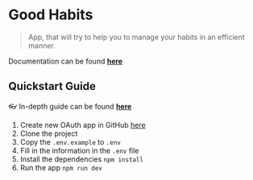 # Good Habits

> App, that will try to help you to manage your habits
> in an efficient manner.

Documentation can be found **[here](docs/index.md)**

## Quickstart Guide

:eyeglasses: In-depth guide can be found **[here](docs/setup-guide.md)**

1. Create new OAuth app in GitHub [here](https://github.com/settings/applications/)
1. Clone the project
1. Copy the `.env.example` to `.env`
1. Fill in the information in the `.env` file
1. Install the dependencies `npm install`
1. Run the app `npm run dev`
